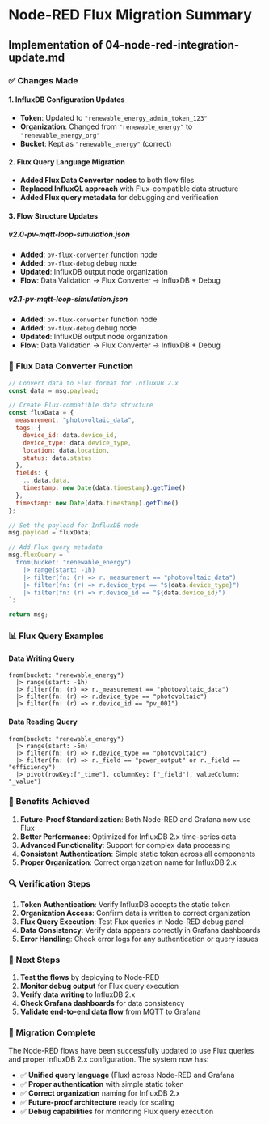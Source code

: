 # Node-RED Flux Migration Summary

## Implementation of 04-node-red-integration-update.md

### ✅ Changes Made

#### 1. InfluxDB Configuration Updates
- **Token**: Updated to `"renewable_energy_admin_token_123"`
- **Organization**: Changed from `"renewable_energy"` to `"renewable_energy_org"`
- **Bucket**: Kept as `"renewable_energy"` (correct)

#### 2. Flux Query Language Migration
- **Added Flux Data Converter nodes** to both flow files
- **Replaced InfluxQL approach** with Flux-compatible data structure
- **Added Flux query metadata** for debugging and verification

#### 3. Flow Structure Updates

##### v2.0-pv-mqtt-loop-simulation.json
- **Added**: `pv-flux-converter` function node
- **Added**: `pv-flux-debug` debug node
- **Updated**: InfluxDB output node organization
- **Flow**: Data Validation → Flux Converter → InfluxDB + Debug

##### v2.1-pv-mqtt-loop-simulation.json
- **Added**: `pv-flux-converter` function node
- **Added**: `pv-flux-debug` debug node
- **Updated**: InfluxDB output node organization
- **Flow**: Data Validation → Flux Converter → InfluxDB + Debug

### 🔧 Flux Data Converter Function

```javascript
// Convert data to Flux format for InfluxDB 2.x
const data = msg.payload;

// Create Flux-compatible data structure
const fluxData = {
  measurement: "photovoltaic_data",
  tags: {
    device_id: data.device_id,
    device_type: data.device_type,
    location: data.location,
    status: data.status
  },
  fields: {
    ...data.data,
    timestamp: new Date(data.timestamp).getTime()
  },
  timestamp: new Date(data.timestamp).getTime()
};

// Set the payload for InfluxDB node
msg.payload = fluxData;

// Add Flux query metadata
msg.fluxQuery = `
  from(bucket: "renewable_energy")
    |> range(start: -1h)
    |> filter(fn: (r) => r._measurement == "photovoltaic_data")
    |> filter(fn: (r) => r.device_type == "${data.device_type}")
    |> filter(fn: (r) => r.device_id == "${data.device_id}")
`;

return msg;
```

### 📊 Flux Query Examples

#### Data Writing Query
```flux
from(bucket: "renewable_energy")
  |> range(start: -1h)
  |> filter(fn: (r) => r._measurement == "photovoltaic_data")
  |> filter(fn: (r) => r.device_type == "photovoltaic")
  |> filter(fn: (r) => r.device_id == "pv_001")
```

#### Data Reading Query
```flux
from(bucket: "renewable_energy")
  |> range(start: -5m)
  |> filter(fn: (r) => r.device_type == "photovoltaic")
  |> filter(fn: (r) => r._field == "power_output" or r._field == "efficiency")
  |> pivot(rowKey:["_time"], columnKey: ["_field"], valueColumn: "_value")
```

### 🎯 Benefits Achieved

1. **Future-Proof Standardization**: Both Node-RED and Grafana now use Flux
2. **Better Performance**: Optimized for InfluxDB 2.x time-series data
3. **Advanced Functionality**: Support for complex data processing
4. **Consistent Authentication**: Simple static token across all components
5. **Proper Organization**: Correct organization name for InfluxDB 2.x

### 🔍 Verification Steps

1. **Token Authentication**: Verify InfluxDB accepts the static token
2. **Organization Access**: Confirm data is written to correct organization
3. **Flux Query Execution**: Test Flux queries in Node-RED debug panel
4. **Data Consistency**: Verify data appears correctly in Grafana dashboards
5. **Error Handling**: Check error logs for any authentication or query issues

### 📝 Next Steps

1. **Test the flows** by deploying to Node-RED
2. **Monitor debug output** for Flux query execution
3. **Verify data writing** to InfluxDB 2.x
4. **Check Grafana dashboards** for data consistency
5. **Validate end-to-end data flow** from MQTT to Grafana

### 🚀 Migration Complete

The Node-RED flows have been successfully updated to use Flux queries and proper InfluxDB 2.x configuration. The system now has:

- ✅ **Unified query language** (Flux) across Node-RED and Grafana
- ✅ **Proper authentication** with simple static token
- ✅ **Correct organization** naming for InfluxDB 2.x
- ✅ **Future-proof architecture** ready for scaling
- ✅ **Debug capabilities** for monitoring Flux query execution 